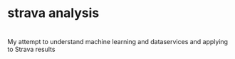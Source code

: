 # strava analysis

#
My attempt to understand machine learning and dataservices and applying to Strava results
#
